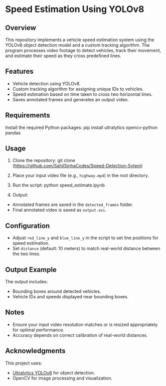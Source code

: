 # Speed Estimation Using YOLOv8

## Overview
This repository implements a vehicle speed estimation system using the YOLOv8 object detection model and a custom tracking algorithm. The program processes video footage to detect vehicles, track their movement, and estimate their speed as they cross predefined lines.

## Features
- Vehicle detection using YOLOv8.
- Custom tracking algorithm for assigning unique IDs to vehicles.
- Speed estimation based on time taken to cross two horizontal lines.
- Saves annotated frames and generates an output video.

## Requirements
Install the required Python packages:
pip install ultralytics opencv-python pandas


## Usage
1. Clone the repository:
git clone (https://github.com/SahilSinhaCodes/Speed-Detection-Sytem)



2. Place your input video file (e.g., `highway.mp4`) in the root directory.

3. Run the script:
python speed_estimate.ipynb


4. Output:
- Annotated frames are saved in the `detected_frames` folder.
- Final annotated video is saved as `output.avi`.

## Configuration
- Adjust `red_line_y` and `blue_line_y` in the script to set line positions for speed estimation.
- Set `distance` (default: 10 meters) to match real-world distance between the two lines.

## Output Example
The output includes:
- Bounding boxes around detected vehicles.
- Vehicle IDs and speeds displayed near bounding boxes.

## Notes
- Ensure your input video resolution matches or is resized appropriately for optimal performance.
- Accuracy depends on correct calibration of real-world distances.

## Acknowledgments
This project uses:
- [Ultralytics YOLOv8](https://github.com/ultralytics/ultralytics) for object detection.
- OpenCV for image processing and visualization.
